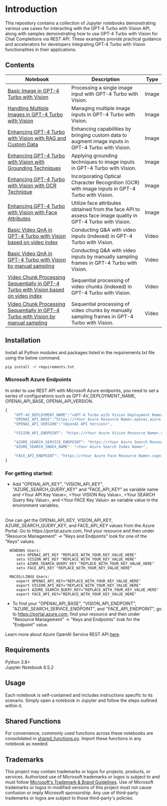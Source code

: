 
# Introduction

This repository contains a collection of Jupyter notebooks demonstrating various use cases for interacting with the GPT-4 Turbo with Vision API, along with samples demonstrating how to use GPT-4 Turbo with Vision for Chat Completions via REST API. These examples provide practical guidance and accelerators for developers integrating GPT-4 Turbo with Vision functionalities in their applications.

## Contents
| Notebook | Description | Type |
|----------|-------------|-------|
| [Basic Image in GPT-4 Turbo with Vision](basic/basic_chatcompletions_example_restapi.ipynb) | Processing a single image input with GPT-4 Turbo with Vision. | Image |
| [Handling Multiple Images in GPT-4 Turbo with Vision](multiple_images/multiple_images_chatcompletions_example_restapi.ipynb) | Managing multiple image inputs in GPT-4 Turbo with Vision. | Image |
| [Enhancing GPT-4 Turbo with Vision with RAG and Custom Data](rag/rag_chatcompletions_example_restapi.ipynb) |  Enhancing capabilities by bringing custom data to augment image inputs in GPT-4 Turbo with Vision. | Image |
| [Enhancing GPT-4 Turbo with Vision with Grounding Techniques](enhancement_grounding/enhancement_grounding_chatcompletions_example_restapi.ipynb) | Applying grounding techniques to image inputs in GPT-4 Turbo with Vision. | Image |
| [Enhancing GPT-4 Turbo with Vision with OCR Technique](enhancement_OCR/enhancement_OCR_chatcompletions_example_restapi.ipynb) | Incorporating Optical Character Recognition (OCR) with image inputs in GPT-4 Turbo with Vision. | Image |
| [Enhancing GPT-4 Turbo with Vision with Face Attributes](face/face_chatcompletions_example_restapi.ipynb) | Utilize face attributes obtained from the face API to assess face image quality in GPT-4 Turbo with Vision. | Image |
| [Basic Video QnA in GPT-4 Turbo with Vision based on video index](video/video_chatcompletions_example_restapi.ipynb) | Conducting Q&A with video inputs (indexed) in GPT-4 Turbo with Vision. | Video |
| [Basic Video QnA in GPT-4 Turbo with Vision by manual sampling](video_by_manual_sampling/video_chatcompletions_example_restapi.ipynb) | Conducting Q&A with video inputs by manually sampling frames in GPT-4 Turbo with Vision. | Video |
| [Video Chunk Processing Sequentially in GPT-4 Turbo with Vision based on video index](video_chunk/video_chunk_chatcompletions_example_restapi.ipynb) | Sequential processing of video chunks (indexed) in GPT-4 Turbo with Vision. | Video |
| [Video Chunk Processing Sequentially in GPT-4 Turbo with Vision by manual sampling](video_chunk_by_manual_sampling/video_chunk_chatcompletions_example_restapi.ipynb) | Sequential processing of video chunks by manually sampling frames in GPT-4 Turbo with Vision. | Video |


## Installation
Install all Python modules and packages listed in the requirements.txt file using the below command.

```python
pip install -r requirements.txt
```

### Microsoft Azure Endpoints
In order to use REST API with Microsoft Azure endpoints, you need to set a series of configurations such as GPT-4V_DEPLOYMENT_NAME, OPENAI_API_BASE, OPENAI_API_VERSION.

```js
{
    "GPT-4V_DEPLOYMENT_NAME":"<GPT-4 Turbo with Vision Deployment Name>",
    "OPENAI_API_BASE":"https://<Your Azure Resource Name>.openai.azure.com",
    "OPENAI_API_VERSION":"<OpenAI API Version>",

    "VISION_API_ENDPOINT": "https://<Your Azure Vision Resource Name>.cognitiveservices.azure.com",

    "AZURE_SEARCH_SERVICE_ENDPOINT": "https://<Your Azure Search Resource Name>.search.windows.net",
    "AZURE_SEARCH_INDEX_NAME": "<Your Azure Search Index Name>",

    "FACE_API_ENDPOINT": "https://<Your Azure Face Resource Name>.cognitiveservices.azure.com"
}
``` 

### For getting started:
- Add "OPENAI_API_KEY", "VISION_API_KEY", "AZURE_SEARCH_QUERY_KEY" and "FACE_API_KEY" as variable name and \<Your API Key Value\>, \<Your VISION Key Value\>, \<Your SEARCH Query Key Value\>, and \<Your FACE Key Value\> as variable value in the environment variables.
<br>
One can get the OPENAI_API_KEY, VISION_API_KEY, AZURE_SEARCH_QUERY_KEY, and FACE_API_KEY values from the Azure Portal. Go to https://portal.azure.com, find your resource and then under "Resource Management" -> "Keys and Endpoints" look for one of the "Keys" values.
 <br>
      
      WINDOWS Users: 
         setx OPENAI_API_KEY "REPLACE_WITH_YOUR_KEY_VALUE_HERE"
         setx VISION_API_KEY "REPLACE_WITH_YOUR_KEY_VALUE_HERE"
         setx AZURE_SEARCH_QUERY_KEY "REPLACE_WITH_YOUR_KEY_VALUE_HERE"
         setx FACE_API_KEY "REPLACE_WITH_YOUR_KEY_VALUE_HERE"

      MACOS/LINUX Users: 
         export OPENAI_API_KEY="REPLACE_WITH_YOUR_KEY_VALUE_HERE"
         export VISION_API_KEY="REPLACE_WITH_YOUR_KEY_VALUE_HERE"
         export AZURE_SEARCH_QUERY_KEY="REPLACE_WITH_YOUR_KEY_VALUE_HERE"
         export FACE_API_KEY="REPLACE_WITH_YOUR_KEY_VALUE_HERE"

- To find your "OPENAI_API_BASE", "VISION_API_ENDPOINT", "AZURE_SEARCH_SERVICE_ENDPOINT", and "FACE_API_ENDPOINT",  go to https://portal.azure.com, find your resource and then under "Resource Management" -> "Keys and Endpoints" look for the "Endpoint" value.

Learn more about Azure OpenAI Service REST API [here](https://learn.microsoft.com/en-us/azure/cognitive-services/openai/reference).


## Requirements
Python 3.8+ <br>
Jupyter Notebook 6.5.2


## Usage

Each notebook is self-contained and includes instructions specific to its scenario. Simply open a notebook in Jupyter and follow the steps outlined within it.

## Shared Functions

For convenience, commonly used functions across these notebooks are consolidated in [shared_functions.py](shared_functions.py). Import these functions in any notebook as needed.


## Trademarks

This project may contain trademarks or logos for projects, products, or services. Authorized use of Microsoft 
trademarks or logos is subject to and must follow 
[Microsoft's Trademark & Brand Guidelines](https://www.microsoft.com/en-us/legal/intellectualproperty/trademarks/usage/general).
Use of Microsoft trademarks or logos in modified versions of this project must not cause confusion or imply Microsoft sponsorship.
Any use of third-party trademarks or logos are subject to those third-party's policies.
